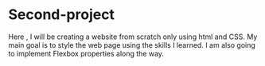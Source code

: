 # Second-project
Here , I will be creating a website from scratch only using html and  CSS. My main goal is to style the web page using the skills I learned. I am also going to implement Flexbox properties along the way.
